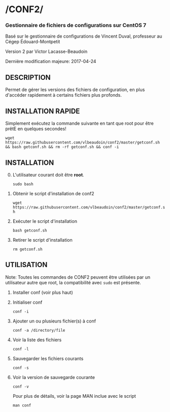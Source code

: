 # /CONF2/
### Gestionnaire de fichiers de configurations sur CentOS 7

Basé sur le gestionnaire de configurations de Vincent Duval, professeur au Cégep Édouard-Montpetit

Version 2 par Victor Lacasse-Beaudoin

Dernière modification majeure: 2017-04-24


DESCRIPTION
---
Permet de gérer les versions des fichiers de configuration, en plus d'accéder rapidement à certains fichiers plus profonds.


INSTALLATION RAPIDE
---

Simplement exécutez la commande suivante en tant que root pour être prêtE en quelques secondes!

`wget https://raw.githubusercontent.com/vlbeaudoin/conf2/master/getconf.sh && bash getconf.sh && rm -rf getconf.sh && conf -i`


INSTALLATION
---
0) L'utilisateur courant doit être __root__. 
	
	`sudo bash`

1) Obtenir le script d'installation de conf2

	`wget https://raw.githubusercontent.com/vlbeaudoin/conf2/master/getconf.sh`
    
2) Exécuter le script d'installation

	`bash getconf.sh`

3) Retirer le script d'installation

	`rm getconf.sh`


UTILISATION
---

Note: Toutes les commandes de CONF2 peuvent être utilisées par un utilisateur autre que root, la compatibilité avec `sudo` est présente.

1) Installer conf (voir plus haut)
2) Initialiser conf 

	`conf -i`
    
3) Ajouter un ou plusieurs fichier(s) à conf

	`conf -a /directory/file`
    
4) Voir la liste des fichiers

	`conf -l`
    
5) Sauvegarder les fichiers courants

	`conf -s`
    
6) Voir la version de sauvegarde courante

	`conf -v`

    Pour plus de détails, voir la page MAN inclue avec le script
    
    `man conf`
